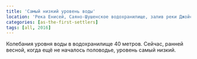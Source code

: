 ```yaml
---
title: 'Самый низкий уровень воды'
location: 'Река Енисей, Саяно-Шушенское водохранилище, залив реки Джойская Сосновка. Шушенский район, Красноярский край, Россия'
categories: [as-the-first-settlers]
tags: [all, 2016]
---
```


Колебания уровня воды в водохранилище 40 метров. Сейчас, ранней весной, когда ещё не началось половодье, уровень самый низкий.